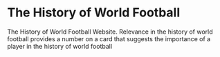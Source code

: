 # The History of World Football

The History of World Football Website. Relevance in the history of world football provides a number on a card that suggests the importance of a player in the history of world football
